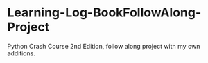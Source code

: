 # Learning-Log-BookFollowAlong-Project

Python Crash Course 2nd Edition, follow along project with my own additions.

